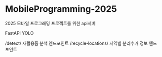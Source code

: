 # MobileProgramming-2025
2025 모바일 프로그래밍 프로젝트를 위한 api서버

FastAPI
YOLO

/detect/ 재활용품 분석 엔드포인트
/recycle-locations/ 지역별 분리수거 정보 엔드포인트
